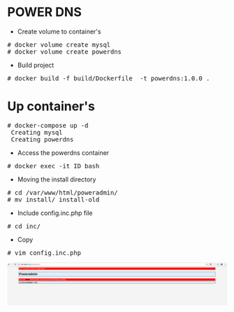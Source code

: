 # POWER DNS

- Create volume to container's
<pre>
# docker volume create mysql
# docker volume create powerdns
</pre>
- Build project
<pre>
# docker build -f build/Dockerfile  -t powerdns:1.0.0 .
</pre>
# Up container's
<pre>
# docker-compose up -d
 Creating mysql
 Creating powerdns
</pre>
- Access the powerdns container
<pre>
# docker exec -it ID bash
</pre>
- Moving the install directory
<pre>
# cd /var/www/html/poweradmin/
# mv install/ install-old
</pre>
- Include config.inc.php file
<pre>
# cd inc/
</pre>
- Copy
<pre>
# vim config.inc.php
</pre>

![Alt text](img/1.png?raw=true "Image 1")

